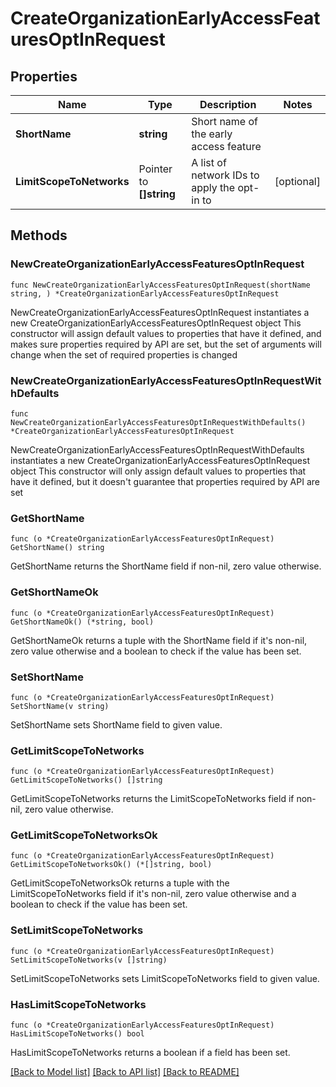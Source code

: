 # CreateOrganizationEarlyAccessFeaturesOptInRequest

## Properties

Name | Type | Description | Notes
------------ | ------------- | ------------- | -------------
**ShortName** | **string** | Short name of the early access feature | 
**LimitScopeToNetworks** | Pointer to **[]string** | A list of network IDs to apply the opt-in to | [optional] 

## Methods

### NewCreateOrganizationEarlyAccessFeaturesOptInRequest

`func NewCreateOrganizationEarlyAccessFeaturesOptInRequest(shortName string, ) *CreateOrganizationEarlyAccessFeaturesOptInRequest`

NewCreateOrganizationEarlyAccessFeaturesOptInRequest instantiates a new CreateOrganizationEarlyAccessFeaturesOptInRequest object
This constructor will assign default values to properties that have it defined,
and makes sure properties required by API are set, but the set of arguments
will change when the set of required properties is changed

### NewCreateOrganizationEarlyAccessFeaturesOptInRequestWithDefaults

`func NewCreateOrganizationEarlyAccessFeaturesOptInRequestWithDefaults() *CreateOrganizationEarlyAccessFeaturesOptInRequest`

NewCreateOrganizationEarlyAccessFeaturesOptInRequestWithDefaults instantiates a new CreateOrganizationEarlyAccessFeaturesOptInRequest object
This constructor will only assign default values to properties that have it defined,
but it doesn't guarantee that properties required by API are set

### GetShortName

`func (o *CreateOrganizationEarlyAccessFeaturesOptInRequest) GetShortName() string`

GetShortName returns the ShortName field if non-nil, zero value otherwise.

### GetShortNameOk

`func (o *CreateOrganizationEarlyAccessFeaturesOptInRequest) GetShortNameOk() (*string, bool)`

GetShortNameOk returns a tuple with the ShortName field if it's non-nil, zero value otherwise
and a boolean to check if the value has been set.

### SetShortName

`func (o *CreateOrganizationEarlyAccessFeaturesOptInRequest) SetShortName(v string)`

SetShortName sets ShortName field to given value.


### GetLimitScopeToNetworks

`func (o *CreateOrganizationEarlyAccessFeaturesOptInRequest) GetLimitScopeToNetworks() []string`

GetLimitScopeToNetworks returns the LimitScopeToNetworks field if non-nil, zero value otherwise.

### GetLimitScopeToNetworksOk

`func (o *CreateOrganizationEarlyAccessFeaturesOptInRequest) GetLimitScopeToNetworksOk() (*[]string, bool)`

GetLimitScopeToNetworksOk returns a tuple with the LimitScopeToNetworks field if it's non-nil, zero value otherwise
and a boolean to check if the value has been set.

### SetLimitScopeToNetworks

`func (o *CreateOrganizationEarlyAccessFeaturesOptInRequest) SetLimitScopeToNetworks(v []string)`

SetLimitScopeToNetworks sets LimitScopeToNetworks field to given value.

### HasLimitScopeToNetworks

`func (o *CreateOrganizationEarlyAccessFeaturesOptInRequest) HasLimitScopeToNetworks() bool`

HasLimitScopeToNetworks returns a boolean if a field has been set.


[[Back to Model list]](../README.md#documentation-for-models) [[Back to API list]](../README.md#documentation-for-api-endpoints) [[Back to README]](../README.md)


